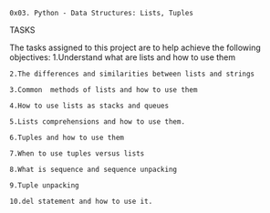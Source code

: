	0x03. Python - Data Structures: Lists, Tuples
TASKS

The tasks assigned to this project are to help achieve the following objectives:
	1.Understand what are lists and how to use them

	2.The differences and similarities between lists and strings

	3.Common  methods of lists and how to use them

	4.How to use lists as stacks and queues

	5.Lists comprehensions and how to use them.

	6.Tuples and how to use them

	7.When to use tuples versus lists

	8.What is sequence and sequence unpacking

	9.Tuple unpacking

	10.del statement and how to use it.
